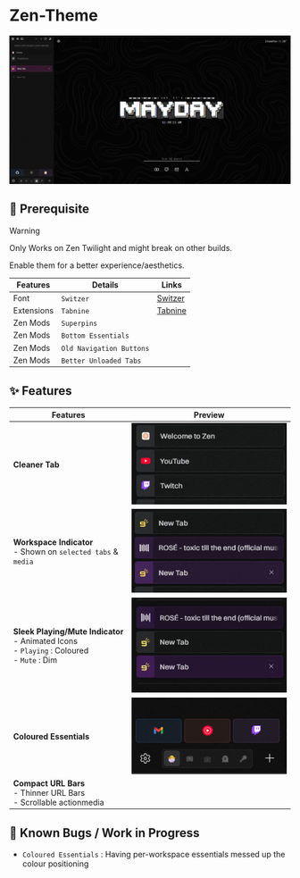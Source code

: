 # Zen-Theme
<p align="center" width="100%"><img alt="alt_text" width="700px" src="assets/Preview.png" /></p>

## 💾 Prerequisite

> [!WARNING]
> Only Works on Zen Twilight and might break on other builds.

Enable them for a better experience/aesthetics.

| Features   | Details                  | Links                                             |
| ---        | -------------            | -------------                                     |
| Font       | `Switzer`                | [Switzer](https://www.fontshare.com/?q=Switzer)   |
| Extensions | `Tabnine`                | [Tabnine](https://addons.mozilla.org/en-US/firefox/addon/tab-nine/?utm_source=addons.mozilla.org&utm_medium=referral&utm_content=search)|
| Zen Mods   | `Superpins`              |                                                   |
| Zen Mods   | `Bottom Essentials`      |                                                   |
| Zen Mods   | `Old Navigation Buttons` |                                                   |
| Zen Mods   | `Better Unloaded Tabs`   |                                                   |



## ✨ Features

| Features                                                                                              	    | Preview 	|
|-------------------------------------------------------------------------------------------------------	    |---------	|
| **Cleaner Tab**                                                                                           	|<img alt="alt_text" width="340px" src="assets/Compact Tabs.png" />|
| **Workspace Indicator**<br>- Shown on `selected tabs` & `media`                                          	|<img alt="alt_text" width="340px" src="assets/Workspace Indicator.png" />         	|
| **Sleek Playing/Mute Indicator**<br>   - Animated Icons<br>   - `Playing` : Coloured<br>   - `Mute` : Dim 	|<img alt="alt_text" width="340px" src="assets/Media Indicator.gif" />         	|
| **Coloured Essentials**                                                                                   	|<img alt="alt_text" width="340px" src="assets/Coloured Essentials.png" />         	|
| **Compact URL Bars**<br>   - Thinner URL Bars<br>   - Scrollable actionmedia                              	|         	|


## 🐞 Known Bugs / Work in Progress
- `Coloured Essentials` : Having per-workspace essentials messed up the colour positioning
